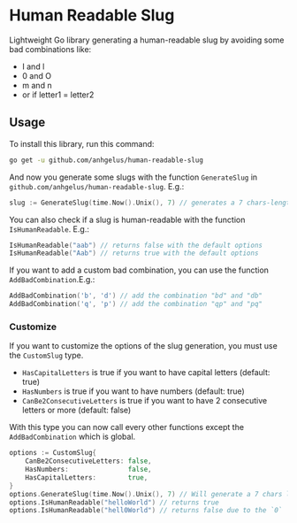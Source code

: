 # Human Readable Slug

Lightweight Go library generating a human-readable slug by avoiding some bad combinations like:
- I and l
- 0 and O
- m and n
- or if letter1 = letter2

## Usage

To install this library, run this command:
```bash
go get -u github.com/anhgelus/human-readable-slug
```

And now you generate some slugs with the function `GenerateSlug` in `github.com/anhgelus/human-readable-slug`. E.g.:
```go
slug := GenerateSlug(time.Now().Unix(), 7) // generates a 7 chars-length slug with the current timestamp as seed 
```

You can also check if a slug is human-readable with the function `IsHumanReadable`. E.g.:
```go
IsHumanReadable("aab") // returns false with the default options
IsHumanReadable("Aab") // returns true with the default options
```

If you want to add a custom bad combination, you can use the function `AddBadCombination`.E.g.:
```go
AddBadCombination('b', 'd') // add the combination "bd" and "db"
AddBadCombination('q', 'p') // add the combination "qp" and "pq"
```
### Customize
If you want to customize the options of the slug generation, you must use the `CustomSlug` type.
- `HasCapitalLetters` is true if you want to have capital letters (default: true)
- `HasNumbers` is true if you want to have numbers (default: true)
- `CanBe2ConsecutiveLetters` is true if you want to have 2 consecutive letters or more (default: false)

With this type you can now call every other functions except the `AddBadCombination` which is global.
```go
options := CustomSlug{
    CanBe2ConsecutiveLetters: false,
    HasNumbers:               false,
    HasCapitalLetters:        true,
}
options.GenerateSlug(time.Now().Unix(), 7) // Will generate a 7 chars length slug without numbers
options.IsHumanReadable("helloWorld") // returns true
options.IsHumanReadable("hell0World") // returns false due to the `0`
```
